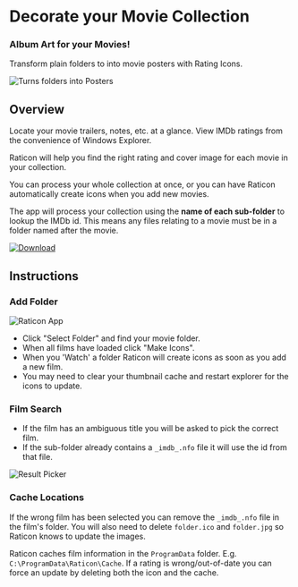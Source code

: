 # Decorate your Movie Collection

### Album Art for your Movies!
Transform plain folders to into movie posters with Rating Icons.

![Turns folders into Posters](https://cloud.githubusercontent.com/assets/1028741/3223815/a88088fa-f028-11e3-93b0-14ee8e821542.png)

## Overview

Locate your movie trailers, notes, etc. at a glance. View IMDb ratings from the convenience of Windows Explorer.

Raticon will help you find the right rating and cover image for each movie in your collection.

You can process your whole collection at once, or you can have Raticon automatically create icons when you add new movies.

The app will process your collection using the **name of each sub-folder** to lookup the IMDb id. This means any files relating to a movie must be in a folder named after the movie.


[ ![Download](https://cloud.githubusercontent.com/assets/1028741/4921172/38cadd08-6508-11e4-947d-c95c6a97e5e6.png) ](https://github.com/Jamedjo/Raticon/releases/latest)

## Instructions

### Add Folder

![Raticon App](https://cloud.githubusercontent.com/assets/1028741/4921034/28f90770-6507-11e4-95d5-eacf8739e808.png)

* Click "Select Folder" and find your movie folder.
* When all films have loaded click "Make Icons".
* When you 'Watch' a folder Raticon will create icons as soon as you add a new film.
* You may need to clear your thumbnail cache and restart explorer for the icons to update.

### Film Search

* If the film has an ambiguous title you will be asked to pick the correct film.
* If the sub-folder already contains a `_imdb_.nfo` file it will use the id from that file.

![Result Picker](https://cloud.githubusercontent.com/assets/1028741/3213279/4801a01e-ef87-11e3-83c9-cb14500f8b53.png)

### Cache Locations

If the wrong film has been selected you can remove the `_imdb_.nfo` file in the film's folder. You will also need to delete `folder.ico` and `folder.jpg` so Raticon knows to update the images.

Raticon caches film information in the `ProgramData` folder. E.g. `C:\ProgramData\Raticon\Cache`. If a rating is wrong/out-of-date you can force an update by deleting both the icon and the cache.